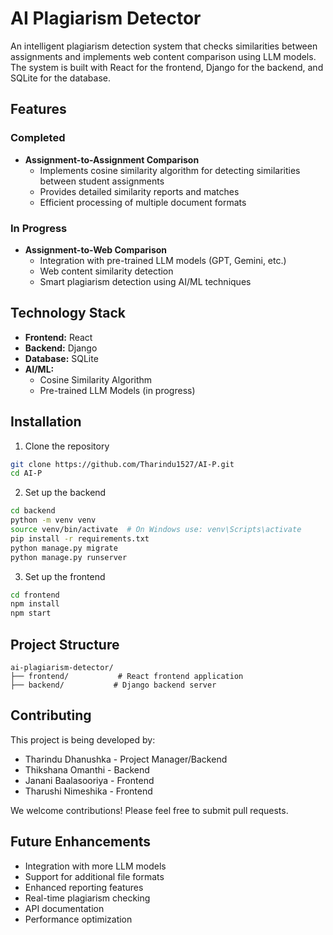 # AI Plagiarism Detector

An intelligent plagiarism detection system that checks similarities between assignments and implements web content comparison using LLM models. The system is built with React for the frontend, Django for the backend, and SQLite for the database.

## Features

### Completed
- **Assignment-to-Assignment Comparison**
  - Implements cosine similarity algorithm for detecting similarities between student assignments
  - Provides detailed similarity reports and matches
  - Efficient processing of multiple document formats

### In Progress
- **Assignment-to-Web Comparison**
  - Integration with pre-trained LLM models (GPT, Gemini, etc.)
  - Web content similarity detection
  - Smart plagiarism detection using AI/ML techniques

## Technology Stack

- **Frontend:** React
- **Backend:** Django
- **Database:** SQLite
- **AI/ML:** 
  - Cosine Similarity Algorithm
  - Pre-trained LLM Models (in progress)

## Installation

1. Clone the repository
```bash
git clone https://github.com/Tharindu1527/AI-P.git
cd AI-P
```

2. Set up the backend
```bash
cd backend
python -m venv venv
source venv/bin/activate  # On Windows use: venv\Scripts\activate
pip install -r requirements.txt
python manage.py migrate
python manage.py runserver
```

3. Set up the frontend
```bash
cd frontend
npm install
npm start
```

## Project Structure

```
ai-plagiarism-detector/
├── frontend/           # React frontend application
├── backend/           # Django backend server
```

## Contributing

This project is being developed by:
- Tharindu Dhanushka - Project Manager/Backend
- Thikshana Omanthi - Backend
- Janani Baalasooriya - Frontend
- Tharushi Nimeshika - Frontend

We welcome contributions! Please feel free to submit pull requests.

## Future Enhancements

- Integration with more LLM models
- Support for additional file formats
- Enhanced reporting features
- Real-time plagiarism checking
- API documentation
- Performance optimization
